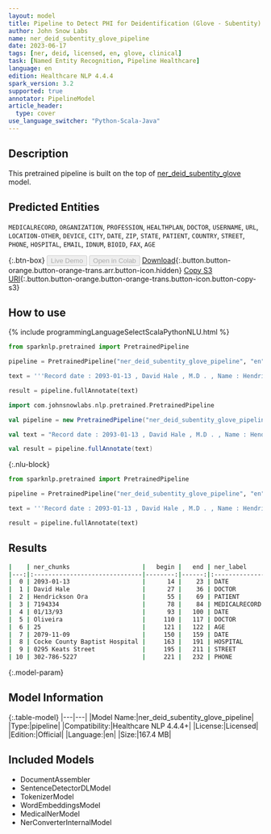 ```yaml
---
layout: model
title: Pipeline to Detect PHI for Deidentification (Glove - Subentity)
author: John Snow Labs
name: ner_deid_subentity_glove_pipeline
date: 2023-06-17
tags: [ner, deid, licensed, en, glove, clinical]
task: [Named Entity Recognition, Pipeline Healthcare]
language: en
edition: Healthcare NLP 4.4.4
spark_version: 3.2
supported: true
annotator: PipelineModel
article_header:
  type: cover
use_language_switcher: "Python-Scala-Java"
---
```


## Description

This pretrained pipeline is built on the top of [ner_deid_subentity_glove](https://nlp.johnsnowlabs.com/2021/06/06/ner_deid_subentity_glove_en.html) model.

## Predicted Entities

`MEDICALRECORD`, `ORGANIZATION`, `PROFESSION`, `HEALTHPLAN`, `DOCTOR`, `USERNAME`, `URL`, `LOCATION-OTHER`, `DEVICE`, `CITY`, `DATE`, `ZIP`, `STATE`, `PATIENT`, `COUNTRY`, `STREET`, `PHONE`, `HOSPITAL`, `EMAIL`, `IDNUM`, `BIOID`, `FAX`, `AGE`

{:.btn-box}
<button class="button button-orange" disabled>Live Demo</button>
<button class="button button-orange" disabled>Open in Colab</button>
[Download](https://s3.amazonaws.com/auxdata.johnsnowlabs.com/clinical/models/ner_deid_subentity_glove_pipeline_en_4.4.4_3.2_1686960462281.zip){:.button.button-orange.button-orange-trans.arr.button-icon.hidden}
[Copy S3 URI](s3://auxdata.johnsnowlabs.com/clinical/models/ner_deid_subentity_glove_pipeline_en_4.4.4_3.2_1686960462281.zip){:.button.button-orange.button-orange-trans.button-icon.button-copy-s3}

## How to use



<div class="tabs-box" markdown="1">
{% include programmingLanguageSelectScalaPythonNLU.html %}

```python
from sparknlp.pretrained import PretrainedPipeline

pipeline = PretrainedPipeline("ner_deid_subentity_glove_pipeline", "en", "clinical/models")

text = '''Record date : 2093-01-13 , David Hale , M.D . , Name : Hendrickson Ora , MR # 7194334 Date : 01/13/93 . PCP : Oliveira , 25 years old , Record date : 2079-11-09 . Cocke County Baptist Hospital , 0295 Keats Street , Phone 302-786-5227.'''

result = pipeline.fullAnnotate(text)
```
```scala
import com.johnsnowlabs.nlp.pretrained.PretrainedPipeline

val pipeline = new PretrainedPipeline("ner_deid_subentity_glove_pipeline", "en", "clinical/models")

val text = "Record date : 2093-01-13 , David Hale , M.D . , Name : Hendrickson Ora , MR # 7194334 Date : 01/13/93 . PCP : Oliveira , 25 years old , Record date : 2079-11-09 . Cocke County Baptist Hospital , 0295 Keats Street , Phone 302-786-5227."

val result = pipeline.fullAnnotate(text)
```

{:.nlu-block}
```python
from sparknlp.pretrained import PretrainedPipeline

pipeline = PretrainedPipeline("ner_deid_subentity_glove_pipeline", "en", "clinical/models")

text = '''Record date : 2093-01-13 , David Hale , M.D . , Name : Hendrickson Ora , MR # 7194334 Date : 01/13/93 . PCP : Oliveira , 25 years old , Record date : 2079-11-09 . Cocke County Baptist Hospital , 0295 Keats Street , Phone 302-786-5227.'''

result = pipeline.fullAnnotate(text)
```
</div>

## Results

```bash
|    | ner_chunks                    |   begin |   end | ner_label     |   confidence |
|---:|:------------------------------|--------:|------:|:--------------|-------------:|
|  0 | 2093-01-13                    |      14 |    23 | DATE          |     1        |
|  1 | David Hale                    |      27 |    36 | DOCTOR        |     0.99     |
|  2 | Hendrickson Ora               |      55 |    69 | PATIENT       |     0.60755  |
|  3 | 7194334                       |      78 |    84 | MEDICALRECORD |     0.9993   |
|  4 | 01/13/93                      |      93 |   100 | DATE          |     1        |
|  5 | Oliveira                      |     110 |   117 | DOCTOR        |     0.9082   |
|  6 | 25                            |     121 |   122 | AGE           |     0.9665   |
|  7 | 2079-11-09                    |     150 |   159 | DATE          |     1        |
|  8 | Cocke County Baptist Hospital |     163 |   191 | HOSPITAL      |     0.731325 |
|  9 | 0295 Keats Street             |     195 |   211 | STREET        |     0.737067 |
| 10 | 302-786-5227                  |     221 |   232 | PHONE         |     0.9882   |
```

{:.model-param}
## Model Information

{:.table-model}
|---|---|
|Model Name:|ner_deid_subentity_glove_pipeline|
|Type:|pipeline|
|Compatibility:|Healthcare NLP 4.4.4+|
|License:|Licensed|
|Edition:|Official|
|Language:|en|
|Size:|167.4 MB|

## Included Models

- DocumentAssembler
- SentenceDetectorDLModel
- TokenizerModel
- WordEmbeddingsModel
- MedicalNerModel
- NerConverterInternalModel